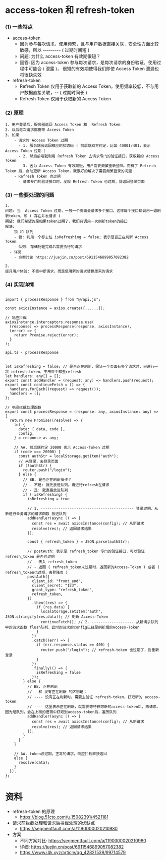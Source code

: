 # access-token 和 refresh-token

### (1) 一些特点

- access-token
  - 因为参与每次请求，使用频繁，且与用户数据直接关联，安全性方面比较敏感，所以 --------- ( 过期时间短 )
  - 问题: 为什么 access-token 有效期很短？
  - 回答: 因为 access-token 参与每次请求，是每次请求的身份验证，使用过程中可能会 ( 泄露 )， 很短的有效期使得我们即使 Access Token 泄漏也将很快失效
- refresh-token
  - Refresh Token 仅用于获取新的 Access Token，使用频率较低，不与用户数据直接关联，-- ( 过期时间长 )
  - Refresh Token 仅用于获取新的 Access Token

### (2) 原理

```
1. 用户登录后，服务器返回 Access Token 和  Refresh Token
2. 以后每次请求都携带 Access Token
3. 如果
    - 请求时 Access Token 过期
      - 1. 服务端会返回相应的状态码 ( 前后端双方约定，比如 40001/401，表示 Access Token 过期 )
      - 2. 然后前端就利用 Refresh Token 去请求专门的验证接口，获取新的 Access Token
      - 3. 因为 Access Token 有效期短，用户需要频繁重新登陆。而有了 Refresh Token 后，自动更新 Access Token，就很好的解决了需要频繁登录的问题
    - Refresh Token 也过期
      - 请求专门的验证接口时，发现 Refresh Token 也过期，就返回登录页面
```

### (3) 一些要处理的问题

```
1.
问题: 当  Access Token 过期，一般一个页面会请求多个接口，这样每个接口都调用一遍刷新token，即 ( 存在并发请求 )
期望: 我们希望的是如果token过期了，我们只调用一次刷新token的接口
解决:
  - 锁 和 队列
    - 锁: 利用一个标志位 isRefreshing = false; 表示是否正在刷新 Access Token
    - 队列: 存储处理完成后需要执行的请求
  - 详见
    - 方案讨论 https://juejin.cn/post/6911546899057082382

2.
提升用户体验: 不能中断请求，而是使用新的请求替换原来的请求
```

### (4) 实现详情

```

import { processResponse } from "@/api.js";

const axiosInstance = axios.create({......});

// 响应拦截
axiosInstance.interceptors.response.use(
  (response) => processResponse(response, axiosInstance),
  (error) => {
    return Promise.reject(error);
  }
);
```

```
api.ts - processResponse
---

let isRefreshing = false; // 是否正在刷新，保证一个页面有多个请求时，只进行一次 refresh-token，不用每个都去refresh
let handlers: any[] = [];
export const addHandler = (request: any) => handlers.push(request);
export const continueFetch = () => {
  handlers.forEach((request) => request());
  handlers = [];
};

// 响应拦截处理函数
export const processResponse = (response: any, axiosInstance: any) => {
  return new Promise((resolve) => {
    let {
      data: { data, code },
      config,
    } = response as any;

    // AA. 前后端约定 20000 表示 Access-Token 过期
    if (code === 20000) {
      const authStr = localStorage.getItem("auth");
      // 未登录，去登录页面
      if (!authStr) {
        router.push("/login");
      } else {
        // BB. 是否正在刷新操作？
        // - 不是: 就先放进队列，再进行refresh在请求
        // - 是: 就直接放进队列
        if (!isRefreshing) {
          isRefreshing = true

          // 1. ------------------------------------------ 登录过期，从新进行业务请求的请求函数 放进队列
          addHandler(async () => {
            const res = await axiosInstance(config); // 从新请求
            resolve(res); // 返回请求结果
          });

          const { refresh_token } = JSON.parse(authStr);

          // postAuth: 表示是 refresh_token 专门的验证接口，可以验证 refresh_token 是否也过期
          // - 传入 refresh_token
          // - 返回 ( refresh_token未过期时，返回新的Access-Token ) 或者 ( refresh_token也过期，去登陆页 )
          postAuth({
            client_id: "front_end",
            client_secret: "123",
            grant_type: "refresh_token",
            refresh_token,
          })
            .then((res) => {
              if (res.data) {
                localStorage.setItem("auth", JSON.stringify(res.data)); // 刷新 Access-Token
                continueFetch(); // 2. ------------------- 从新请求队列中的请求函数 flush队列，此时的请求的config已经是刷新后的Access-Token
              }
            })
            .catch((err) => {
              if (err.response.status == 400) {
                router.push("/login"); // refresh-token 也过期了，则重新登录
              }
            })
            .finally(() => {
              isRefreshing = false
            });
        } else {
          // BB. 正在刷新
          // - 和 没有正在刷新 的区别是：
          // ---- 没有正在刷新时，需要去验证 refresh-token，获取新的 access-token
          // ---- 这里表示正在刷新，就需要等待获取新的access-token后，再请求。因为是队列，会在上面的逻辑中获取到access-token后，遍历队列
          addHandler(async () => {
            const res = await axiosInstance(config); // 从新请求
            resolve(res); // 返回请求结果
          });
        }
      }
    }

    // AA. token没过期，正常的请求，响应拦截直接返回
    else {
      resolve(data);
    }
  });
};
```

# 资料

- refresh-token 的原理
  - https://blog.51cto.com/u_15082391/4521181
- 请求前拦截处理和请求后拦截处理的优缺点
  - https://segmentfault.com/a/1190000020210980
- 方案
  - 不同方案对比: https://segmentfault.com/a/1190000020210980
  - 详细: https://juejin.cn/post/6911546899057082382
  - https://www.i4k.xyz/article/qq_42821539/99714579
